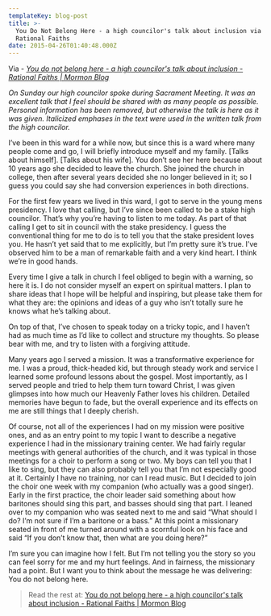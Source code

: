 ```yaml
---
templateKey: blog-post
title: >-
  You Do Not Belong Here - a high councilor's talk about inclusion via -
  Rational Faiths
date: 2015-04-26T01:40:48.000Z
---
```

Via - _[You do not belong here - a high councilor's talk about inclusion - Rational Faiths | Mormon Blog](http://rationalfaiths.com/you-belong/)_

_On Sunday our high councilor spoke during Sacrament Meeting. It was an excellent talk that I feel should be shared with as many people as possible. Personal information has been removed, but otherwise the talk is here as it was given. Italicized emphases in the text were used in the written talk from the high councilor._

I’ve been in this ward for a while now, but since this is a ward where many people come and go, I will briefly introduce myself and my family. \[Talks about himself]. \[Talks about his wife]. You don’t see her here because about 10 years ago she decided to leave the church. She joined the church in college, then after several years decided she no longer believed in it; so I guess you could say she had conversion experiences in both directions.

For the first few years we lived in this ward, I got to serve in the young mens presidency. I love that calling, but I’ve since been called to be a stake high councilor. That’s why you’re having to listen to me today. As part of that calling I get to sit in council with the stake presidency. I guess the conventional thing for me to do is to tell you that the stake president loves you. He hasn’t yet said that to me explicitly, but I’m pretty sure it’s true. I’ve observed him to be a man of remarkable faith and a very kind heart. I think we’re in good hands.

Every time I give a talk in church I feel obliged to begin with a warning, so here it is. I do not consider myself an expert on spiritual matters. I plan to share ideas that I hope will be helpful and inspiring, but please take them for what they are: the opinions and ideas of a guy who isn’t totally sure he knows what he’s talking about.

On top of that, I’ve chosen to speak today on a tricky topic, and I haven’t had as much time as I’d like to collect and structure my thoughts. So please bear with me, and try to listen with a forgiving attitude.

Many years ago I served a mission. It was a transformative experience for me. I was a proud, thick-headed kid, but through steady work and service I learned some profound lessons about the gospel. Most importantly, as I served people and tried to help them turn toward Christ, I was given glimpses into how much our Heavenly Father loves his children. Detailed memories have begun to fade, but the overall experience and its effects on me are still things that I deeply cherish.

Of course, not all of the experiences I had on my mission were positive ones, and as an entry point to my topic I want to describe a negative experience I had in the missionary training center. We had fairly regular meetings with general authorities of the church, and it was typical in those meetings for a choir to perform a song or two. My boys can tell you that I like to sing, but they can also probably tell you that I’m not especially good at it. Certainly I have no training, nor can I read music. But I decided to join the choir one week with my companion (who actually was a good singer). Early in the first practice, the choir leader said something about how baritones should sing this part, and basses should sing that part. I leaned over to my companion who was seated next to me and said “What should I do? I’m not sure if I’m a baritone or a bass.” At this point a missionary seated in front of me turned around with a scornful look on his face and said “If you don’t know that, then what are you doing here?”

I’m sure you can imagine how I felt. But I’m not telling you the story so you can feel sorry for me and my hurt feelings. And in fairness, the missionary had a point. But I want you to think about the message he was delivering: You do not belong here.

> Read the rest at: [You do not belong here - a high councilor's talk about inclusion - Rational Faiths | Mormon Blog](http://rationalfaiths.com/you-belong/)
